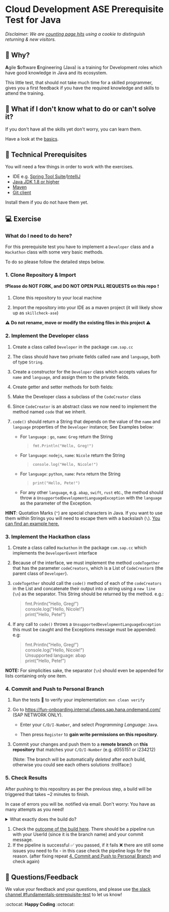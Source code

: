 # Cloud Development ASE Prerequisite Test for Java

_Disclaimer: We are [counting page hits](https://github.wdf.sap.corp/cloud-native-dev/usage-tracker) using a cookie to distinguish returning & new visitors._
<img src="https://cloud-native-dev-usage-tracker.cfapps.sap.hana.ondemand.com/pagehit/cc-agile-software-engineering/prerequisite-test-java/1x1.png" alt="" height="1" width="1">

## 🎯 Why?

**A**gile **S**oftware **E**ngineering (Java) is a training for Development roles which have good knowledge in Java and its ecosystem.

This little test, that should not take much time for a skilled programmer, gives you a first feedback if you have the required knowledge and skills to attend the training.

## 🤔 What if I don't know what to do or can't solve it?

If you don't have all the skills yet don't worry, you can learn them.

Have a look at the [basics](https://pages.github.tools.sap/cloud-curriculum/materials/stack-basics/java/).


## 🧰 Technical Prerequisites

You will need a few things in order to work with the exercises.

- IDE e.g. [Spring Tool Suite](https://spring.io/tools)/[IntelliJ](https://www.jetbrains.com/idea/download/)
- [Java JDK 1.8 or higher](https://sap.github.io/SapMachine/#download)
- [Maven](https://maven.apache.org/)
- [Git client](https://git-scm.com/book/en/v2/Getting-Started-Installing-Git)

Install them if you do not have them yet.

## 💻 Exercise

### What do I need to do here?

For this prerequisite test you have to implement a `Developer` class and a `Hackathon` class with some very basic methods.

To do so please follow the detailed steps below.

### 1. Clone Repository & Import

:exclamation:**Please do NOT FORK, and DO NOT OPEN PULL REQUESTS on this repo** :exclamation:

1. Clone this repository to your local machine

1. Import the repository into your IDE as a maven project (it will likely show up as `skillcheck-ase`)

:warning: **Do not rename, move or modify the existing files in this project** :warning:

### 2. Implement the Developer class

1. Create a class called `Developer` in the package `com.sap.cc`

1. The class should have two private fields called `name` and `language`, both of type `String`.

1. Create a constructor for the `Developer` class which accepts values for `name` and `language`, and assign them to the private fields.

1. Create getter and setter methods for both fields:

1. Make the Developer class a subclass of the `CodeCreator` class

1. Since `CodeCreator` is an abstract class we now need to implement the method named `code` that we inherit.

1. `code()` should return a String that depends on the value of the `name` and `language` properties of the `Developer` instance;
 See Examples below:

    - For `language` : `go`, `name`: `Greg` return the String

      >`fmt.Println("Hello, Greg!")`

    - For `language`: `nodejs`, `name`: `Nicole` return the String

      >`console.log("Hello, Nicole!")`

    - For `language`: `python`, `name`: `Pete` return the String

      > `print("Hello, Pete!")`

    - For any other `language`, e.g. `abap`, `swift`, `rust` etc., the method should throw a `UnsupportedDevelopmentLanguageException` with the `language` as the parameter of the Exception.

**HINT**: Quotation Marks (`"`) are special characters in Java. If you want to use them within Strings you will need to escape them with a backslash (`\`). [You can find an example here.](https://codegym.cc/groups/posts/escaping-characters-java)


### 3. Implement the Hackathon class

1. Create a class called `Hackathon` in the package `com.sap.cc` which implements the `DeveloperEvent` interface

1. Because of the interface, we must implement the method `codeTogether` that
 has the parameter `codeCreators`, which is a List of `CodeCreator`s (the parent class of `Developer`).

1. `codeTogether` should  call the `code()` method of each of the `codeCreators` in the List and concatenate their output into a string using a `new line` (`\n`) as the separator. This String should be returned by the method.
e.g.:
    >fmt.Println("Hello, Greg!") <br>
    console.log("Hello, Nicole!") <br>
    print("Hello, Pete!")

1. If any call to `code()` throws a `UnsupportedDevelopmentLanguageException` this must be caught and the Exceptions message must be appended:
e.g:
    >fmt.Println("Hello, Greg!") <br>
    console.log("Hello, Nicole!") <br>
    Unsupported language: abap <br>
    print("Hello, Pete!") <br>

**NOTE:** For simplicities sake, the separator (`\n`) should even be appended for lists containing only one item.

### 4. Commit and Push to Personal Branch

1. Run the tests 🧪 to verify your implementation: `mvn clean verify`

1. Go to <https://fun-onboarding.internal.cfapps.sap.hana.ondemand.com/> (SAP NETWORK ONLY).

    - Enter your `C/D/I-Number`, and select *Programming Language*: `Java`.

    - Then press `Register` to **gain write permissions on this repository**.

1. Commit your changes and push them to a **remote branch** on **this repository** that matches your `C/D/I-Number` (e.g. d055151 or i234212)

    (Note: The branch will be automatically *deleted* after *each* build, otherwise you could see each others solutions :trollface:)

### 5. Check Results

After pushing to this repository as per the previous step, a build will be triggered that takes ~2 minutes to finish.

In case of errors you will be. notified via email. Don't worry: You have as many attempts as you need!

<details>
<summary>What exactly does the build do?</summary>

The build will:

- Run your tests
- Add and run smoke tests that we provide, to make sure the implementation is correct :wink:
- Delete your remote branch (the branch you pushed to this repo) no matter if the solution is correct or not

</details>

1. Check the [outcome of the build here](https://github.tools.sap/cloud-curriculum/ase-prerequisite-test-java/actions). There should be a pipeline run with your UserId (since it is the branch name) and your commit message.
1. If the pipeline is successful :white_check_mark: you passed, if it fails :x: there are still some issues you need to fix - in this case check the pipeline logs for the reason.
(after fixing repeat [4. Commit and Push to Personal Branch](#4-commit-and-push-to-personal-branch) and check again)

## 📣 Questions/Feedback

We value your feedback and your questions, and please use [the slack channel #fundamentals-prerequisite-test](https://sap-cloud-enablement.slack.com/archives/C02KFC2UAFN) to let us know!

:octocat: **Happy Coding** :octocat:
